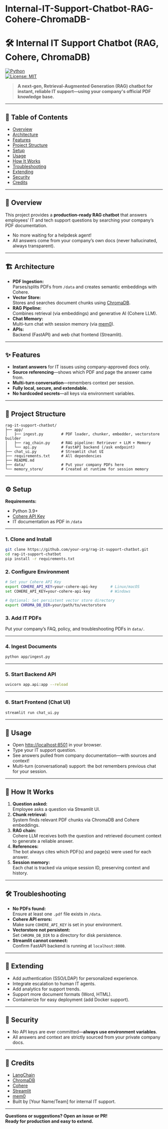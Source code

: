# Internal-IT-Support-Chatbot-RAG-Cohere-ChromaDB-


# 🛠️ Internal IT Support Chatbot (RAG, Cohere, ChromaDB)

[![Python](https://img.shields.io/badge/python-3.9%2B-blue.svg)](https://www.python.org/downloads/)  
[![License: MIT](https://img.shields.io/badge/License-MIT-yellow.svg)](LICENSE)

> **A next-gen, Retrieval-Augmented Generation (RAG) chatbot for instant, reliable IT support—using your company's official PDF knowledge base.**

---

## 📖 Table of Contents

- [Overview](#overview)
- [Architecture](#architecture)
- [Features](#features)
- [Project Structure](#project-structure)
- [Setup](#setup)
- [Usage](#usage)
- [How It Works](#how-it-works)
- [Troubleshooting](#troubleshooting)
- [Extending](#extending)
- [Security](#security)
- [Credits](#credits)

---

## 📝 Overview

This project provides a **production-ready RAG chatbot** that answers employees’ IT and tech support questions by searching your company’s PDF documentation.  
- No more waiting for a helpdesk agent!
- All answers come from your company’s own docs (never hallucinated, always transparent).

---

## 🏗️ Architecture

- **PDF Ingestion:**  
  Parses/splits PDFs from `/data` and creates semantic embeddings with Cohere.
- **Vector Store:**  
  Stores and searches document chunks using [ChromaDB](https://www.trychroma.com/).
- **RAG Pipeline:**  
  Combines retrieval (via embeddings) and generative AI (Cohere LLM).
- **Chat Memory:**  
  Multi-turn chat with session memory (via [mem0](https://github.com/wwt/mem0)).
- **APIs:**  
  Backend (FastAPI) and web chat frontend (Streamlit).

---

## ✨ Features

- **Instant answers** for IT issues using company-approved docs only.
- **Source referencing**—shows which PDF and page the answer came from.
- **Multi-turn conversation**—remembers context per session.
- **Fully local, secure, and extendable.**
- **No hardcoded secrets**—all keys via environment variables.

---

## 📂 Project Structure

```
rag-it-support-chatbot/
├── app/
│   ├── ingest.py        # PDF loader, chunker, embedder, vectorstore builder
│   ├── rag_chain.py     # RAG pipeline: Retriever + LLM + Memory
│   └── api.py           # FastAPI backend (/ask endpoint)
├── chat_ui.py           # Streamlit chat UI
├── requirements.txt     # All dependencies
├── README.md
├── data/                # Put your company PDFs here
└── memory_store/        # Created at runtime for session memory
```

---

## ⚙️ Setup

**Requirements:**  
- Python 3.9+  
- [Cohere API Key](https://dashboard.cohere.com/api-keys)  
- IT documentation as PDF in `/data`

---

### 1. Clone and Install

```sh
git clone https://github.com/your-org/rag-it-support-chatbot.git
cd rag-it-support-chatbot
pip install -r requirements.txt
```

### 2. Configure Environment

```sh
# Set your Cohere API Key
export COHERE_API_KEY=your-cohere-api-key      # Linux/macOS
set COHERE_API_KEY=your-cohere-api-key         # Windows

# Optional: Set persistent vector store directory
export CHROMA_DB_DIR=your/path/to/vectorstore
```

### 3. Add IT PDFs

Put your company’s FAQ, policy, and troubleshooting PDFs in `data/`.

---

### 4. Ingest Documents

```sh
python app/ingest.py
```

---

### 5. Start Backend API

```sh
uvicorn app.api:app --reload
```

---

### 6. Start Frontend (Chat UI)

```sh
streamlit run chat_ui.py
```

---

## 🚀 Usage

- Open [http://localhost:8501](http://localhost:8501) in your browser.
- Type your IT support question.
- See answers pulled from company documentation—with sources and context!
- Multi-turn (conversational) support: the bot remembers previous chat for your session.

---

## 🧠 How It Works

1. **Question asked:**  
   Employee asks a question via Streamlit UI.
2. **Chunk retrieval:**  
   System finds relevant PDF chunks via ChromaDB and Cohere embeddings.
3. **RAG chain:**  
   Cohere LLM receives both the question and retrieved document context to generate a reliable answer.
4. **References:**  
   The bot always cites which PDF(s) and page(s) were used for each answer.
5. **Session memory:**  
   Each chat is tracked via unique session ID, preserving context and history.

---

## 🛠️ Troubleshooting

- **No PDFs found:**  
  Ensure at least one `.pdf` file exists in `/data`.
- **Cohere API errors:**  
  Make sure `COHERE_API_KEY` is set in your environment.
- **Vectorstore not persistent:**  
  Set `CHROMA_DB_DIR` to a directory for disk persistence.
- **Streamlit cannot connect:**  
  Confirm FastAPI backend is running at `localhost:8000`.

---

## 🧩 Extending

- Add authentication (SSO/LDAP) for personalized experience.
- Integrate escalation to human IT agents.
- Add analytics for support trends.
- Support more document formats (Word, HTML).
- Containerize for easy deployment (add Docker support).

---

## 🔐 Security

- No API keys are ever committed—**always use environment variables**.
- All answers and context are strictly sourced from your private company docs.

---

## 🙏 Credits

- [LangChain](https://github.com/langchain-ai/langchain)
- [ChromaDB](https://github.com/chroma-core/chroma)
- [Cohere](https://cohere.com/)
- [Streamlit](https://streamlit.io/)
- [mem0](https://github.com/wwt/mem0)
- Built by [Your Name/Team] for internal IT support.

---

**Questions or suggestions? Open an issue or PR!**  
**Ready for production and easy to extend.**
